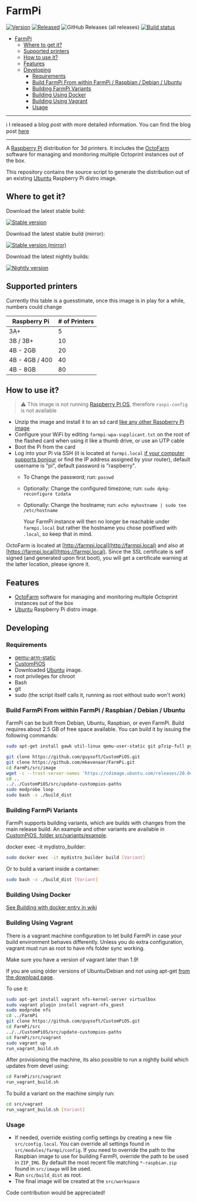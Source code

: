 # FarmPi

[![Version](https://img.shields.io/github/v/release/mkevenaar/FarmPi.svg?color=brightgreen&label=version)](https://github.com/mkevenaar/FarmPi/releases/latest)
[![Released](https://img.shields.io/badge/dynamic/json.svg?color=brightgreen&label=released&url=https://api.github.com/repos/mkevenaar/FarmPi/releases&query=$[0].published_at)](https://github.com/mkevenaar/FarmPi/releases/latest)
![GitHub Releases (all releases)](https://img.shields.io/github/downloads/mkevenaar/FarmPi/total.svg)
[![Build status](https://img.shields.io/github/workflow/status/mkevenaar/FarmPi/Build%20Image.svg)](https://github.com/mkevenaar/FarmPi/actions/workflows/build.yaml)

<!--ts-->
* [FarmPi](#farmpi)
   * [Where to get it?](#where-to-get-it)
   * [Supported printers](#supported-printers)
   * [How to use it?](#how-to-use-it)
   * [Features](#features)
   * [Developing](#developing)
      * [Requirements](#requirements)
      * [Build FarmPi From within FarmPi / Raspbian / Debian / Ubuntu](#build-farmpi-from-within-farmpi--raspbian--debian--ubuntu)
      * [Building FarmPi Variants](#building-farmpi-variants)
      * [Building Using Docker](#building-using-docker)
      * [Building Using Vagrant](#building-using-vagrant)
      * [Usage](#usage)

<!-- Added by: runner, at: Fri Jul 16 09:40:06 UTC 2021 -->

<!--te-->

***
:information_source: I released a blog post with more detailed information. You can find the blog post [here](https://kevenaar.name/farmpi-running-octofarm-on-a-raspberry-pi/)
***

A [Raspberry Pi](http://www.raspberrypi.org/) distribution for 3d printers. It includes the [OctoFarm](http://octofarm.net) software for managing and monitoring multiple Octoprint instances out of the box.

This repository contains the source script to generate the distribution out of an existing [Ubuntu](https://ubuntu.com/download/raspberry-pi) Raspberry Pi distro image.

## Where to get it?

Download the latest stable build:

[![Stable version](https://img.shields.io/github/v/release/mkevenaar/FarmPi.svg?color=brightgreen&label=version)](https://github.com/mkevenaar/FarmPi/releases/latest)

Download the latest stable build (mirror):

[![Stable version (mirror)](https://img.shields.io/github/v/release/mkevenaar/FarmPi.svg?color=brightgreen&label=version)](https://farmpi.octofarm.net/)

Download the latest nightly builds:

[![Nightly version](https://img.shields.io/badge/version-nightly-brightgreen)](https://farmpi.octofarm.net/nightly)

## Supported printers

Currently this table is a guesstimate, once this image is in play for a while, numbers could change

| Raspberry Pi | # of Printers |
|--|--|
| 3A+ | 5 |
| 3B / 3B+  | 10 |
| 4B - 2GB | 20 |
| 4B - 4GB / 400 | 40 |
| 4B - 8GB | 80 |

## How to use it?

> :warning: This image is not running [Raspberry Pi OS](https://www.raspberrypi.org/software/), therefore `raspi-config` is not available

- Unzip the image and install it to an sd card [like any other Raspberry Pi image](https://www.raspberrypi.org/documentation/installation/installing-images/README.md)
- Configure your WiFi by editing `farmpi-wpa-supplicant.txt` on the root of the flashed card when using it like a thumb drive, or use an UTP cable
- Boot the Pi from the card
- Log into your Pi via SSH (it is located at `farmpi.local` [if your computer supports bonjour](https://learn.adafruit.com/bonjour-zeroconf-networking-for-windows-and-linux/overview) or find the IP address assigned by your router), default username is "pi", default password is "raspberry".
  - To Change the password; run: `passwd`
  - Optionally: Change the configured timezone; run: `sudo dpkg-reconfigure tzdata`
  - Optionally: Change the hostname; run: `echo myhostname | sudo tee /etc/hostname`

    Your FarmPi instance will then no longer be reachable under `farmpi.local` but rather the hostname you chose postfixed with `.local`, so keep that in mind.

OctoFarm is located at [http://farmpi.local](http://farmpi.local) and also at [https://farmpi.local](https://farmpi.local). Since the SSL certificate is self signed (and generated upon first boot), you will get a certificate warning at the latter location, please ignore it.

## Features

- [OctoFarm](http://octofarm.net) software for managing and monitoring multiple Octoprint instances out of the box
- [Ubuntu](https://ubuntu.com/download/raspberry-pi) Raspberry Pi distro image.

## Developing

### Requirements

- [qemu-arm-static](http://packages.debian.org/sid/qemu-user-static)
- [CustomPiOS](https://github.com/guysoft/CustomPiOS)
- Downloaded [Ubuntu](https://ubuntu.com/download/raspberry-pi) image.
- root privileges for chroot
- Bash
- git
- sudo (the script itself calls it, running as root without sudo won't work)

### Build FarmPi From within FarmPi / Raspbian / Debian / Ubuntu

FarmPi can be built from Debian, Ubuntu, Raspbian, or even FarmPi.
Build requires about 2.5 GB of free space available.
You can build it by issuing the following commands:

```bash
sudo apt-get install gawk util-linux qemu-user-static git p7zip-full python3

git clone https://github.com/guysoft/CustomPiOS.git
git clone https://github.com/mkevenaar/FarmPi.git
cd FarmPi/src/image
wget -c --trust-server-names 'https://cdimage.ubuntu.com/releases/20.04/release/ubuntu-20.04.2-preinstalled-server-arm64+raspi.img.xz'
cd ..
../../CustomPiOS/src/update-custompios-paths
sudo modprobe loop
sudo bash -x ./build_dist
```

### Building FarmPi Variants

FarmPi supports building variants, which are builds with changes from the main release build. An example and other variants are available in [CustomPiOS, folder src/variants/example](https://github.com/guysoft/CustomPiOS/tree/CustomPiOS/src/variants/example).

docker exec -it mydistro_builder:

```bash
sudo docker exec -it mydistro_builder build [Variant]
```

Or to build a variant inside a container:

```bash
sudo bash -x ./build_dist [Variant]
```

### Building Using Docker

[See Building with docker entry in wiki](https://github.com/guysoft/CustomPiOS/wiki/Building-with-Docker)

### Building Using Vagrant

There is a vagrant machine configuration to let build FarmPi in case your build environment behaves differently. Unless you do extra configuration, vagrant must run as root to have nfs folder sync working.

Make sure you have a version of vagrant later than 1.9!

If you are using older versions of Ubuntu/Debian and not using apt-get [from the download page](https://www.vagrantup.com/downloads.html).

To use it:

```bash
sudo apt-get install vagrant nfs-kernel-server virtualbox
sudo vagrant plugin install vagrant-nfs_guest
sudo modprobe nfs
cd ../FarmPi
git clone https://github.com/guysoft/CustomPiOS.git
cd FarmPi/src
../../CustomPiOS/src/update-custompios-paths
cd FarmPi/src/vagrant
sudo vagrant up
run_vagrant_build.sh
```

After provisioning the machine, its also possible to run a nightly build which updates from devel using:

```bash
cd FarmPi/src/vagrant
run_vagrant_build.sh
```

To build a variant on the machine simply run:

```bash
cd src/vagrant
run_vagrant_build.sh [Variant]
```

### Usage

- If needed, override existing config settings by creating a new file `src/config.local`. You can override all settings found in `src/modules/farmpi/config`. If you need to override the path to the Raspbian image to use for building FarmPi, override the path to be used in `ZIP_IMG`. By default the most recent file matching `*-raspbian.zip` found in `src/image` will be used.
- Run `src/build_dist` as root.
- The final image will be created at the `src/workspace`

Code contribution would be appreciated!

